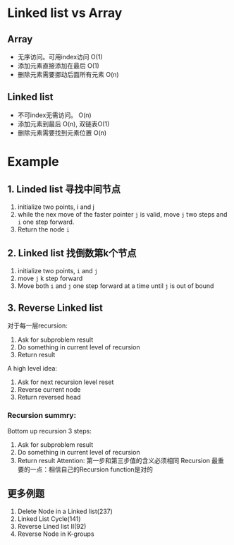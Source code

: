 # Linked list vs Array

## Array
- 无序访问。可用index访问  O(1)
- 添加元素直接添加在最后 O(1)
- 删除元素需要挪动后面所有元素 O(n)


## Linked list
- 不可index无需访问。 O(n)
- 添加元素到最后 O(n), 双链表O(1)
- 删除元素需要找到元素位置 O(n)



# Example

## 1. Linded list 寻找中间节点

1. initialize two points, i and j
2. while the nex move of the faster pointer `j` is valid, move `j` two steps and `i` one step forward.
3. Return the node `i`

## 2. Linked list 找倒数第k个节点

1. initialize two points, `i` and `j`
2. move `j` k step forward
3. Move both `i` and `j` one step forward at a time until `j` is out of bound


## 3. Reverse Linked list

对于每一层recursion:
1. Ask for subproblem result
2. Do something in current level of recursion
3. Return result


A high level idea:
1. Ask for next recursion level reset
2. Reverse current node
3. Return reversed head

### Recursion summry:
Bottom up recursion 3 steps:
1. Ask for subproblem result
2. Do something in current level of recursion
3. Return result
Attention: 第一步和第三步值的含义必须相同
Recursion 最重要的一点：相信自己的Recursion function是对的


## 更多例题

1. Delete Node in a Linked list(237)
2. Linked List Cycle(141)
3. Reverse Lined list II(92)
4. Reverse Node in K-groups



